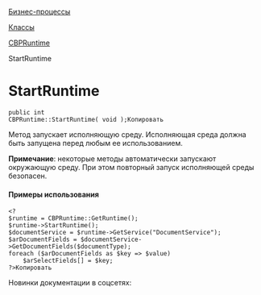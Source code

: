[Бизнес-процессы](/api_help/bizproc/index.php)

[Классы](/api_help/bizproc/bizproc_classes/index.php)

[CBPRuntime](/api_help/bizproc/bizproc_classes/CBPRuntime/index.php)

StartRuntime

StartRuntime
============

```
public int 
CBPRuntime::StartRuntime( void );Копировать
```

Метод запускает исполняющую среду. Исполняющая среда должна быть запущена перед любым ее использованием.

**Примечание**: некоторые методы автоматически запускают окружающую среду. При этом повторный запуск исполняющей среды безопасен.

#### 

#### Примеры использования

```
<?
$runtime = CBPRuntime::GetRuntime();
$runtime->StartRuntime();
$documentService = $runtime->GetService("DocumentService");
$arDocumentFields = $documentService->GetDocumentFields($documentType);
foreach ($arDocumentFields as $key => $value)
	$arSelectFields[] = $key;
?>Копировать
```

Новинки документации в соцсетях: